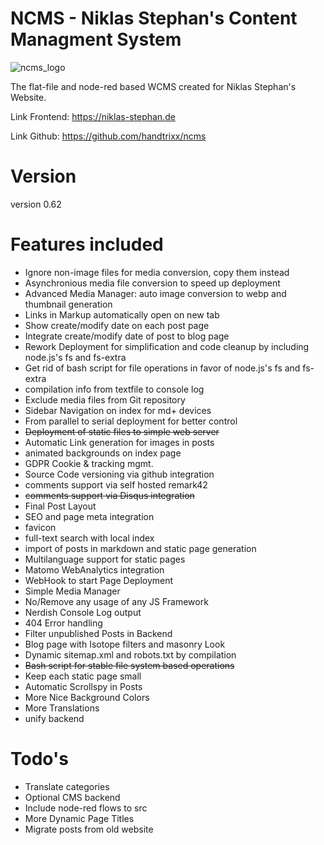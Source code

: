 # NCMS - Niklas Stephan's Content Managment System

![ncms_logo](https://dev.niklas-stephan.de/media/full/ncms/ncms_logo.webp)

The flat-file and node-red based WCMS created for Niklas Stephan's Website. 

Link Frontend: https://niklas-stephan.de

Link Github: https://github.com/handtrixx/ncms 

# Version
version 0.62

# Features included
- Ignore non-image files for media conversion, copy them instead
- Asynchronious media file conversion to speed up deployment
- Advanced Media Manager: auto image conversion to webp and thumbnail generation
- Links in Markup automatically open on new tab
- Show create/modify date on each post page
- Integrate create/modify date of post to blog page
- Rework Deployment for simplification and code cleanup by including node.js's fs and fs-extra
- Get rid of bash script for file operations in favor of node.js's fs and fs-extra
- compilation info from textfile to console log
- Exclude media files from Git repository
- Sidebar Navigation on index for md+ devices
- From parallel to serial deployment for better control
- ~~Deployment of static files to simple web server~~
- Automatic Link generation for images in posts
- animated backgrounds on index page
- GDPR Cookie & tracking mgmt.
- Source Code versioning via github integration
- comments support via self hosted remark42
- ~~comments support via Disqus integration~~
- Final Post Layout
- SEO and page meta integration
- favicon
- full-text search with local index
- import of posts in markdown and static page generation
- Multilanguage support for static pages
- Matomo WebAnalytics integration
- WebHook to start Page Deployment
- Simple Media Manager
- No/Remove any usage of any JS Framework
- Nerdish Console Log output
- 404 Error handling
- Filter unpublished Posts in Backend
- Blog page with Isotope filters and masonry Look
- Dynamic sitemap.xml and robots.txt by compilation
- ~~Bash script for stable file system based operations~~
- Keep each static page small
- Automatic Scrollspy in Posts
- More Nice Background Colors
- More Translations
- unify backend

# Todo's
- Translate categories
- Optional CMS backend
- Include node-red flows to src
- More Dynamic Page Titles
- Migrate posts from old website
